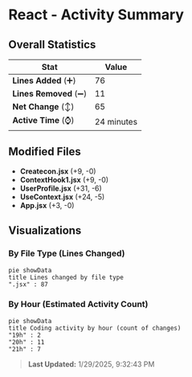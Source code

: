 # React - Activity Summary 

## Overall Statistics

| Stat                   | Value                                                             |
| ---------------------- | ----------------------------------------------------------------- |
| **Lines Added** (➕)   | 76                                          |
| **Lines Removed** (➖) | 11                                        |
| **Net Change** (↕)    | 65                |
| **Active Time** (⌚)   | 24 minutes |


## Modified Files
- **Createcon.jsx** (+9, -0)
- **ContextHook1.jsx** (+9, -0)
- **UserProfile.jsx** (+31, -6)
- **UseContext.jsx** (+24, -5)
- **App.jsx** (+3, -0)

## Visualizations

### By File Type (Lines Changed)

```mermaid
pie showData
title Lines changed by file type
".jsx" : 87
```

### By Hour (Estimated Activity Count)

```mermaid
pie showData
title Coding activity by hour (count of changes)
"19h" : 2
"20h" : 11
"21h" : 7
```


> **Last Updated:** 1/29/2025, 9:32:43 PM